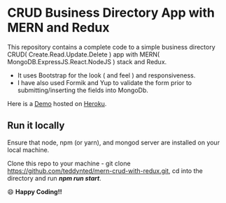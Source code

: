 # CRUD Business Directory App with MERN and Redux

This repository contains a complete code to a simple business directory CRUD( Create.Read.Update.Delete ) app with MERN( MongoDB.ExpressJS.React.NodeJS ) stack and Redux.

* It uses Bootstrap for the look ( and feel ) and responsiveness. 
* I have also used Formik and Yup to validate the form prior to submitting/inserting the fields into MongoDb. 

Here is a [Demo](https://sleepy-temple-88047.herokuapp.com/) hosted on [Heroku](https://www.heroku.com/).

## Run it locally

Ensure that node, npm (or yarn), and mongod server are installed on your local machine.

Clone this repo to your machine - git clone https://github.com/teddynted/mern-crud-with-redux.git, cd into the directory and run ***npm run start***.

:smile: **Happy Coding!!**

